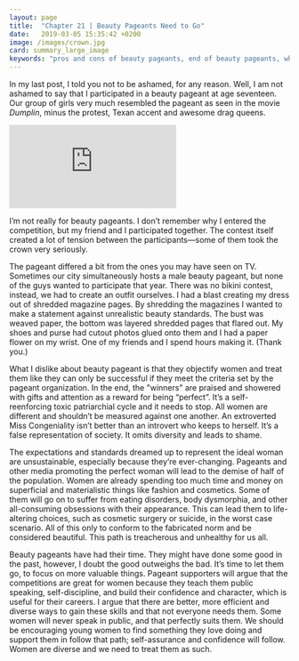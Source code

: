 ```yaml
---
layout: page
title:  "Chapter 21 | Beauty Pageants Need to Go"
date:   2019-03-05 15:35:42 +0200
image: /images/crown.jpg
card: summary_large_image
keywords: "pros and cons of beauty pageants, end of beauty pageants, why beauty pageants are bad, no more pageants"
---
```

In my last post, I told you not to be ashamed, for any reason. Well, I am not ashamed to say that I participated in a beauty pageant at age seventeen. Our group of girls very much resembled the pageant as seen in the movie *Dumplin*, minus the protest, Texan accent and awesome drag queens. 

<p>
  <div class='embed-container'>
    <iframe src='https://www.youtube.com/embed/u1cdJA6jxtA' frameborder='0' allowfullscreen></iframe>
  </div>
</p>

I’m not really for beauty pageants. I don’t remember why I entered the competition, but my friend and I participated together. The contest itself created a lot of tension between the participants—some of them took the crown very seriously.

The pageant differed a bit from the ones you may have seen on TV. Sometimes our city simultaneously hosts a male beauty pageant, but none of the guys wanted to participate that year. There was no bikini contest, instead, we had to create an outfit ourselves. I had a blast creating my dress out of shredded magazine pages. By shredding the magazines I wanted to make a statement against unrealistic beauty standards. The bust was weaved paper, the bottom was layered shredded pages that flared out. My shoes and purse had cutout photos glued onto them and I had a paper flower on my wrist. One of my friends and I spend hours making it. (Thank you.)

What I dislike about beauty pageant is that they objectify women and treat them like they can only be successful if they meet the criteria set by the pageant organization. In the end, the "winners" are praised and showered with gifts and attention as a reward for being “perfect”. It’s a self-reenforcing toxic patriarchial cycle and it needs to stop. All women are different and shouldn’t be measured against one another. An extroverted Miss Congeniality isn’t better than an introvert who keeps to herself. It’s a false representation of society. It omits diversity and leads to shame.

The expectations and standards dreamed up to represent the ideal woman are unsustainable, especially because they’re ever-changing. Pageants and other media promoting the perfect woman will lead to the demise of half of the population. Women are already spending too much time and money on superficial and materialistic things like fashion and cosmetics. Some of them will go on to suffer from eating disorders, body dysmorphia, and other all-consuming obsessions with their appearance. This can lead them to life-altering choices, such as cosmetic surgery or suicide, in the worst case scenario. All of this only to conform to the fabricated norm and be considered beautiful. This path is treacherous and unhealthy for us all.

Beauty pageants have had their time. They might have done some good in the past, however, I doubt the good outweighs the bad. It’s time to let them go, to focus on more valuable things. Pageant supporters will argue that the competitions are great for women because they teach them public speaking, self-discipline, and build their confidence and character, which is useful for their careers. I argue that there are better, more efficient and diverse ways to gain these skills and that not everyone needs them. Some women will never speak in public, and that perfectly suits them. We should be encouraging young women to find something they love doing and support them in follow that path; self-assurance and confidence will follow. Women are diverse and we need to treat them as such.
